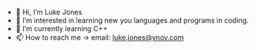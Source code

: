 - 👋 Hi, I’m Luke Jones
- 👀 I’m interested in learning new you languages and programs in coding.
- 🌱 I’m currently learning C++
- 📫 How to reach me -> email: luke.jones@ynov.com

